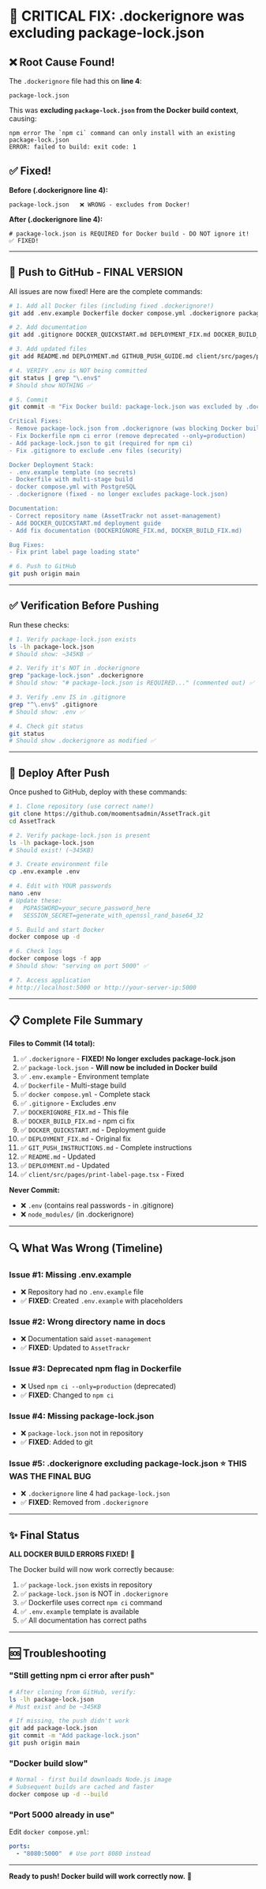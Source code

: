 # 🔧 CRITICAL FIX: .dockerignore was excluding package-lock.json

## ❌ Root Cause Found!

The `.dockerignore` file had this on **line 4**:
```
package-lock.json
```

This was **excluding `package-lock.json` from the Docker build context**, causing:
```
npm error The `npm ci` command can only install with an existing package-lock.json
ERROR: failed to build: exit code: 1
```

## ✅ Fixed!

**Before (.dockerignore line 4):**
```
package-lock.json   ❌ WRONG - excludes from Docker!
```

**After (.dockerignore line 4):**
```
# package-lock.json is REQUIRED for Docker build - DO NOT ignore it!   ✅ FIXED!
```

---

## 🚀 Push to GitHub - FINAL VERSION

All issues are now fixed! Here are the complete commands:

```bash
# 1. Add all Docker files (including fixed .dockerignore!)
git add .env.example Dockerfile docker compose.yml .dockerignore package-lock.json

# 2. Add documentation
git add .gitignore DOCKER_QUICKSTART.md DEPLOYMENT_FIX.md DOCKER_BUILD_FIX.md DOCKERIGNORE_FIX.md GIT_PUSH_INSTRUCTIONS.md

# 3. Add updated files
git add README.md DEPLOYMENT.md GITHUB_PUSH_GUIDE.md client/src/pages/print-label-page.tsx

# 4. VERIFY .env is NOT being committed
git status | grep "\.env$"
# Should show NOTHING ✅

# 5. Commit
git commit -m "Fix Docker build: package-lock.json was excluded by .dockerignore

Critical Fixes:
- Remove package-lock.json from .dockerignore (was blocking Docker build)
- Fix Dockerfile npm ci error (remove deprecated --only=production)
- Add package-lock.json to git (required for npm ci)
- Fix .gitignore to exclude .env files (security)

Docker Deployment Stack:
- .env.example template (no secrets)
- Dockerfile with multi-stage build
- docker compose.yml with PostgreSQL
- .dockerignore (fixed - no longer excludes package-lock.json)

Documentation:
- Correct repository name (AssetTrackr not asset-management)
- Add DOCKER_QUICKSTART.md deployment guide
- Add fix documentation (DOCKERIGNORE_FIX.md, DOCKER_BUILD_FIX.md)

Bug Fixes:
- Fix print label page loading state"

# 6. Push to GitHub
git push origin main
```

---

## ✅ Verification Before Pushing

Run these checks:

```bash
# 1. Verify package-lock.json exists
ls -lh package-lock.json
# Should show: ~345KB ✅

# 2. Verify it's NOT in .dockerignore
grep "package-lock.json" .dockerignore
# Should show: "# package-lock.json is REQUIRED..." (commented out) ✅

# 3. Verify .env IS in .gitignore
grep "^\.env$" .gitignore
# Should show: .env ✅

# 4. Check git status
git status
# Should show .dockerignore as modified ✅
```

---

## 🚀 Deploy After Push

Once pushed to GitHub, deploy with these commands:

```bash
# 1. Clone repository (use correct name!)
git clone https://github.com/moomentsadmin/AssetTrack.git
cd AssetTrack

# 2. Verify package-lock.json is present
ls -lh package-lock.json
# Should exist! (~345KB)

# 3. Create environment file
cp .env.example .env

# 4. Edit with YOUR passwords
nano .env
# Update these:
#   PGPASSWORD=your_secure_password_here
#   SESSION_SECRET=generate_with_openssl_rand_base64_32

# 5. Build and start Docker
docker compose up -d

# 6. Check logs
docker compose logs -f app
# Should show: "serving on port 5000" ✅

# 7. Access application
# http://localhost:5000 or http://your-server-ip:5000
```

---

## 📋 Complete File Summary

**Files to Commit (14 total):**
1. ✅ `.dockerignore` - **FIXED! No longer excludes package-lock.json**
2. ✅ `package-lock.json` - **Will now be included in Docker build**
3. ✅ `.env.example` - Environment template
4. ✅ `Dockerfile` - Multi-stage build
5. ✅ `docker compose.yml` - Complete stack
6. ✅ `.gitignore` - Excludes .env
7. ✅ `DOCKERIGNORE_FIX.md` - This file
8. ✅ `DOCKER_BUILD_FIX.md` - npm ci fix
9. ✅ `DOCKER_QUICKSTART.md` - Deployment guide
10. ✅ `DEPLOYMENT_FIX.md` - Original fix
11. ✅ `GIT_PUSH_INSTRUCTIONS.md` - Complete instructions
12. ✅ `README.md` - Updated
13. ✅ `DEPLOYMENT.md` - Updated
14. ✅ `client/src/pages/print-label-page.tsx` - Fixed

**Never Commit:**
- ❌ `.env` (contains real passwords - in .gitignore)
- ❌ `node_modules/` (in .dockerignore)

---

## 🔍 What Was Wrong (Timeline)

### Issue #1: Missing .env.example
- ❌ Repository had no `.env.example` file
- ✅ **FIXED**: Created `.env.example` with placeholders

### Issue #2: Wrong directory name in docs
- ❌ Documentation said `asset-management` 
- ✅ **FIXED**: Updated to `AssetTrackr`

### Issue #3: Deprecated npm flag in Dockerfile
- ❌ Used `npm ci --only=production` (deprecated)
- ✅ **FIXED**: Changed to `npm ci`

### Issue #4: Missing package-lock.json
- ❌ `package-lock.json` not in repository
- ✅ **FIXED**: Added to git

### Issue #5: .dockerignore excluding package-lock.json ⭐ **THIS WAS THE FINAL BUG**
- ❌ `.dockerignore` line 4 had `package-lock.json`
- ✅ **FIXED**: Removed from `.dockerignore`

---

## ✨ Final Status

**ALL DOCKER BUILD ERRORS FIXED!** 🎉

The Docker build will now work correctly because:
1. ✅ `package-lock.json` exists in repository
2. ✅ `package-lock.json` is NOT in `.dockerignore`
3. ✅ Dockerfile uses correct `npm ci` command
4. ✅ `.env.example` template is available
5. ✅ All documentation has correct paths

---

## 🆘 Troubleshooting

### "Still getting npm ci error after push"
```bash
# After cloning from GitHub, verify:
ls -lh package-lock.json
# Must exist and be ~345KB

# If missing, the push didn't work
git add package-lock.json
git commit -m "Add package-lock.json"
git push origin main
```

### "Docker build slow"
```bash
# Normal - first build downloads Node.js image
# Subsequent builds are cached and faster
docker compose up -d --build
```

### "Port 5000 already in use"
Edit `docker compose.yml`:
```yaml
ports:
  - "8080:5000"  # Use port 8080 instead
```

---

**Ready to push! Docker build will work correctly now.** 🚀
